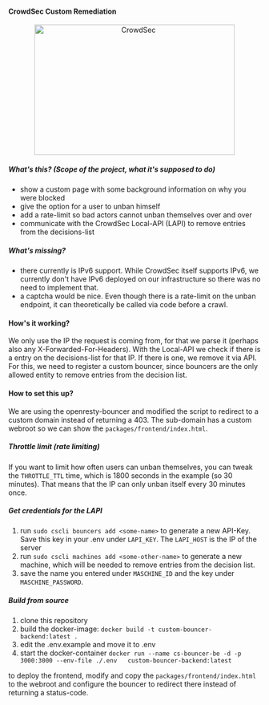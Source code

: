 #### CrowdSec Custom Remediation
<p align="center">
  <img src="https://github.com/crowdsecurity/crowdsec-docs/blob/main/crowdsec-docs/static/img/crowdsec_logo.png" alt="CrowdSec" title="CrowdSec" width="400" height="260"/>
</p>


##### What's this? (Scope of the project, what it's supposed to do)
- show a custom page with some background information on why you were blocked
- give the option for a user to unban himself
- add a rate-limit so bad actors cannot unban themselves over and over
- communicate with the CrowdSec Local-API (LAPI) to remove entries from the decisions-list


##### What's missing?
- there currently is IPv6 support. While CrowdSec itself supports IPv6, we currently don't have IPv6 deployed on our infrastructure so there was no need to implement that.
- a captcha would be nice. Even though there is a rate-limit on the unban endpoint, it can theoretically be called via code before a crawl.


#### How's it working?
We only use the IP the request is coming from, for that we parse it (perhaps also any X-Forwarded-For-Headers). With the Local-API we check if there is a entry on the decisions-list for that IP. If there is one, we remove it via API. For this, we need to register a custom bouncer, since bouncers are the only allowed entity to remove entries from the decision list.

#### How to set this up?
We are using the openresty-bouncer and modified the script to redirect to a custom domain instead of returning a 403. The sub-domain has a custom webroot so we can show the `packages/frontend/index.html`.

##### Throttle limit (rate limiting)
If you want to limit how often users can unban themselves, you can tweak the `THROTTLE_TTL` time, which is 1800 seconds in the example (so 30 minutes).
That means that the IP can only unban itself every 30 minutes once.

##### Get credentials for the LAPI
1. run `sudo cscli bouncers add <some-name>` to generate a new API-Key. Save this key in your .env under `LAPI_KEY`. The `LAPI_HOST` is the IP of the server
2. run `sudo cscli machines add <some-other-name>` to generate a new machine, which will be needed to remove entries from the decision list.
3. save the name you entered under `MASCHINE_ID` and the key under `MASCHINE_PASSWORD`.

##### Build from source

1. clone this repository
2. build the docker-image: `docker build -t custom-bouncer-backend:latest .`
3. edit the .env.example and move it to .env
4. start the docker-container `docker run --name cs-bouncer-be -d -p 3000:3000 --env-file ./.env   custom-bouncer-backend:latest`

to deploy the frontend, modify and copy the `packages/frontend/index.html` to the webroot and configure the bouncer to redirect there instead of returning a status-code.